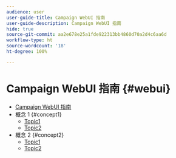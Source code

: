 ```yaml
---
audience: user
user-guide-title: Campaign WebUI 指南
user-guide-description: Campaign WebUI 指南
hide: true
source-git-commit: aa2e678e25a1fde922313bb4860d70a2d4c6aa6d
workflow-type: ht
source-wordcount: '18'
ht-degree: 100%

---
```



# Campaign WebUI 指南 {#webui}

+ [Campaign WebUI 指南](home.md)
+ 概念 1 {#concept1}
   + [Topic1](concept1/topic1.md)
   + [Topic2](concept1/topic2.md)
+ 概念 2 {#concept2}
   + [Topic1](concept2/topic1.md)
   + [Topic2](concept2/topic2.md)

